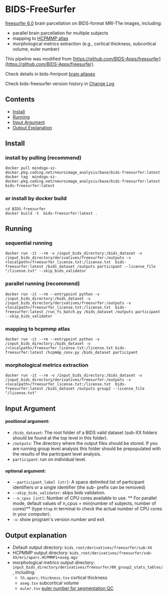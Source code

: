 

# BIDS-FreeSurfer

[freesurfer 6.0](https://surfer.nmr.mgh.harvard.edu/) brain parcellation on BIDS-format MRI-T1w images, including:
- parallel brain parcellation for multiple subjects
- mapping to [HCPMMP atlas](https://cjneurolab.org/2016/11/22/hcp-mmp1-0-volumetric-nifti-masks-in-native-structural-space/)
- morphological metrics extraction (e.g., cortical thickness, subcortical volume, euler number)

This pipeline was modified from [https://github.com/BIDS-Apps/freesurfer](https://github.com/BIDS-Apps/freesurfer).

Check details in bids-fmripost [brain atlases](resources/atlases.md)

Check bids-freesurfer version history in [Change Log](resources/CHANGELOG.md)

## Contents
* [Install](#Install)
* [Running](#running)
* [Input Argument](#input-argument)
* [Output Explanation](#output-explanation)

## Install
### install by pulling (recommend)
```
docker pull mindsgo-sz-docker.pkg.coding.net/neuroimage_analysis/base/bids-freesurfer:latest
docker tag  mindsgo-sz-docker.pkg.coding.net/neuroimage_analysis/base/bids-freesurfer:latest  bids-freesurfer:latest
```

### or install by docker build
```
cd BIDS-freesurfer
docker build -t  bids-freesurfer:latest .
```
## Running 
### sequential running
```
docker run -it --rm -v /input_bids_directory:/bids_dataset -v /input_bids_directory/derivatives/freesurfer:/outputs -v <localpath>/freesurfer_license.txt:/license.txt  bids-freesurfer:latest /bids_dataset /outputs participant --license_file "/license.txt" --skip_bids_validator
```

### parallel running (recommend)
```
docker run -it --rm --entrypoint python -v /input_bids_directory:/bids_dataset -v /input_bids_directory/derivatives/freesurfer:/outputs -v <localpath>/freesurfer_license.txt:/license.txt  bids-freesurfer:latest /run_fs_batch.py /bids_dataset /outputs participant --skip_bids_validator
```

### mapping to hcpmmp atlas
```
docker run -it --rm --entrypoint python -v /input_bids_directory:/bids_dataset -v /<localpath>/freesurfer_license.txt:/license.txt bids-freesurfer:latest /hcpmmp_conv.py /bids_dataset participant 
```

### morphological metrics extraction
```
docker run -it --rm -v /input_bids_directory:/bids_dataset -v /input_bids_directory/derivatives/freesurfer:/outputs -v <localpath>/freesurfer_license.txt:/license.txt  bids-freesurfer:latest /bids_dataset /outputs group2 --license_file "/license.txt"
```

## Input Argument
####   positional argument:
-   `/bids_dataset`: The root folder of a BIDS valid dataset (sub-XX folders should be found at the top level in this folder).
-  `/outputs`: The directory where the output files should be stored. If you are running group level analysis this folder should be prepopulated with the results of the participant level analysis.
- `participant`: run on individual level. 

####   optional argument:
-   `--participant_label [str]`: A space delimited list of participant identifiers or a single identifier (the sub- prefix can be removed)
- `--skip_bids_validator`: skips bids validation.
- `--n_cpus [int]`: Number of CPU cores available to use. ** For parallel mode, default values of n_cpus = min(number of subjects, number of cores)** (type `htop` in terminal to check the actual number of CPU cores in your computer). 
- `-v`: show program's version number and exit

## Output explanation
-  Default output directory: `bids_root/derivatives/freesurfer/sub-XX`
-  HCPMMP output directory: `bids_root/derivatives/freesurfer/sub-XX/mri/aparc.HCPMMP1+aseg.mgz` 
-  morphological metrics output directory: `input_bids_directory/derivatives/freesurfer/00_group2_stats_tables/`, including: 
	-   `lh.aparc.thickness.tsv`  cortical thickness
	-   `aseg.tsv`  subcortical volume
	-   `euler.tsv`  [euler number for segmentation QC](https://www.biorxiv.org/content/10.1101/125161v2)



